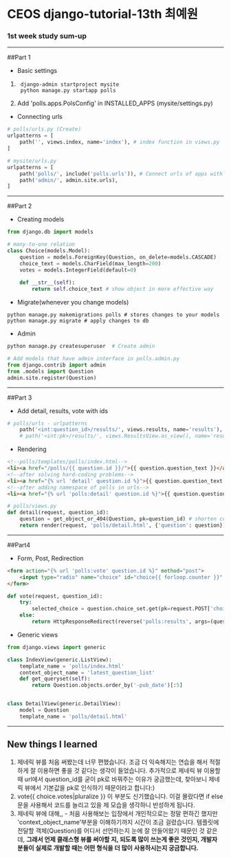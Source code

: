 # CEOS django-tutorial-13th 최예원
### 1st week study sum-up

---
##Part 1
- Basic settings
1. ```shell
    django-admin startproject mysite
    python manage.py startapp polls
    ```

2. Add 'polls.apps.PolsConfig' in INSTALLED_APPS (mysite/settings.py)

- Connecting urls 
```python
# polls/urls.py (Create)
urlpatterns = [
    path('', views.index, name='index'), # index function in views.py
]

# mysite/urls.py
urlpatterns = [
    path('polls/', include('polls.urls')), # Connect urls of apps with "include()"
    path('admin/', admin.site.urls),
]
```
---
##Part 2
- Creating models
```python
from django.db import models

# many-to-one relation
class Choice(models.Model):
    question = models.ForeignKey(Question, on_delete=models.CASCADE)
    choice_text = models.CharField(max_length=200)
    votes = models.IntegerField(default=0)
    
    def __str__(self):
        return self.choice_text # show object in more effective way
```
- Migrate(whenever you change models)
```shell
python manage.py makemigrations polls # stores changes to your models
python manage.py migrate # apply changes to db
```
- Admin
```python
python manage.py createsuperuser  # Create admin

# Add models that have admin interface in polls.admin.py
from django.contrib import admin
from .models import Question
admin.site.register(Question)
```
---
##Part 3
- Add detail, results, vote with ids
```python
# polls/urls - urlpatterns
    path('<int:question_id>/results/', views.results, name='results'),
    # path('<int:pk>/results/', views.ResultsView.as_view(), name='results'),
```
- Rendering
```html
<!--polls/templates/polls/index.html-->
<li><a href="/polls/{{ question.id }}/">{{ question.question_text }}</a></li>
<!--after solving hard-coding problems-->
<li><a href="{% url 'detail' question.id %}">{{ question.question_text }}</a></li>
<!--after adding namespace of polls in urls-->
<li><a href="{% url 'polls:detail' question.id %}">{{ question.question_text }}</a></li>
```
```python
# polls/views.py
def detail(request, question_id):
    question = get_object_or_404(Question, pk=question_id) # shorten codes: try&except
    return render(request, 'polls/detail.html', {'question': question}) # shorten codes: loader
```
---
##Part4
- Form, Post, Redirection
```html
<form action="{% url 'polls:vote' question.id %}" method="post">
    <input type="radio" name="choice" id="choice{{ forloop.counter }}" value="{{ choice.id }}">
</form>
```
```python
def vote(request, question_id):
    try:
        selected_choice = question.choice_set.get(pk=request.POST['choice'])
    else:
        return HttpResponseRedirect(reverse('polls:results', args=(question.id,)))
```
- Generic views
```python
from django.views import generic

class IndexView(generic.ListView):
    template_name = 'polls/index.html'
    context_object_name = 'latest_question_list'
    def get_queryset(self):
        return Question.objects.order_by('-pub_date')[:5]


class DetailView(generic.DetailView):
    model = Question
    template_name = 'polls/detail.html'
```
---
## New things I learned
1. 제네릭 뷰를 처음 써봤는데 너무 편했습니다. 조금 더 익숙해지는 연습을 해서 적절하게 잘 이용하면 좋을 것 같다는 생각이 들었습니다. 
   추가적으로 제네릭 뷰 이용할 때 url에서 question_id를 굳이 pk로 바꿔주는 이유가 궁금했는데,
   찾아보니 제네릭 뷰에서 기본값을 pk로 인식하기 때문이라고 합니다:)
2.  vote{{ choice.votes|pluralize }} 이 부분도 신기했습니다. 
   이걸 몰랐다면 if else 문을 사용해서 코드를 늘리고 있을 제 모습을 생각하니 반성하게 됩니다. 
   3. 제네릭 뷰에 대해,, - 처음 사용해보는 입장에서 개인적으로는
정말 편하긴 했지만 'context_object_name'부분을 이해하기까지 시간이 조금 걸렸습니다. 
      템플릿에 전달할 객체(Question)를 어디서 선언하는지 눈에 잘 안들어왔기 때문인 것 같은데,
      **그래서 언제 클래스형 뷰를 써야할 지, 되도록 많이 쓰는게 좋은 것인지, 개발자 분들이 실제로 개발할 때는 
      어떤 형식을 더 많이 사용하시는지 궁금합니다.**

